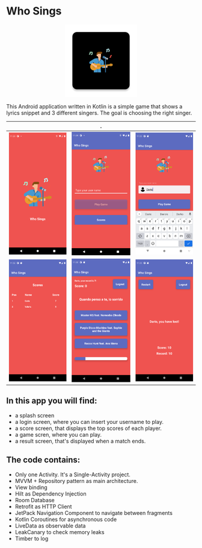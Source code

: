# Who Sings

<p align="center">
  <img src="https://github.com/dariobrux/Who-Sings/blob/main/app/src/main/res/mipmap-xxxhdpi/ic_launcher.png" />
</p>

This Android application written in Kotlin is a simple game that shows a lyrics snippet and 3 different singers. The goal is choosing the right singer.

|            |.              |        |
|:----------:|:-------------:|:------:|
| ![Splash screen](https://github.com/dariobrux/Who-Sings/blob/main/other/screenshot/Screenshot_1608244146.png) |  ![Login screen - ready to fill](https://github.com/dariobrux/Who-Sings/blob/main/other/screenshot/Screenshot_1608244153.png) | ![Login screen - name filled](https://github.com/dariobrux/Who-Sings/blob/main/other/screenshot/Screenshot_1608244437.png) |
| ![Score screen](https://github.com/dariobrux/Who-Sings/blob/main/other/screenshot/Screenshot_1608244327.png) |    ![Game screen](https://github.com/dariobrux/Who-Sings/blob/main/other/screenshot/Screenshot_1608244340.png)  |   ![Result screen](https://github.com/dariobrux/Who-Sings/blob/main/other/screenshot/Screenshot_1608244410.png)  |

## In this app you will find:
- a splash screen
- a login screen, where you can insert your username to play.
- a score screen, that displays the top scores of each player.
- a game scren, where you can play.
- a result screen, that's displayed when a match ends.

## The code contains:
- Only one Activity. It's a Single-Activity project.
- MVVM + Repository pattern as main architecture.
- View binding
- Hilt as Dependency Injection
- Room Database
- Retrofit as HTTP Client
- JetPack Navigation Component to navigate between fragments
- Kotlin Coroutines for asynchronous code
- LiveData as observable data
- LeakCanary to check memory leaks
- Timber to log
